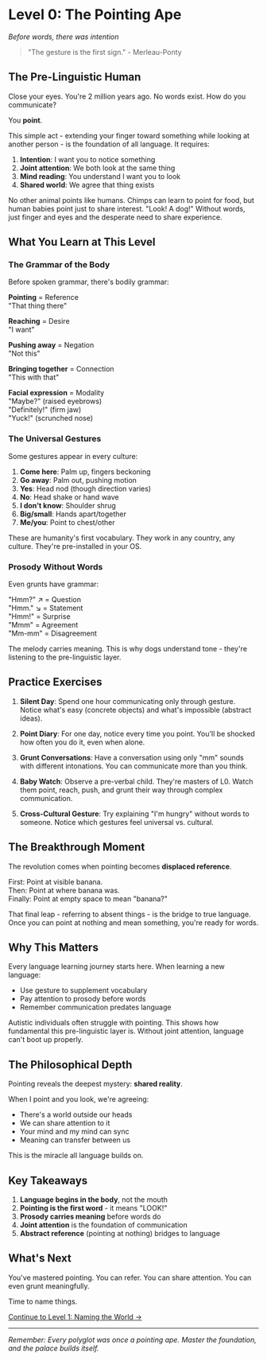 # Level 0: The Pointing Ape
*Before words, there was intention*

> "The gesture is the first sign." - Merleau-Ponty

## The Pre-Linguistic Human

Close your eyes. You're 2 million years ago. No words exist. How do you communicate?

You **point**.

This simple act - extending your finger toward something while looking at another person - is the foundation of all language. It requires:

1. **Intention**: I want you to notice something
2. **Joint attention**: We both look at the same thing  
3. **Mind reading**: You understand I want you to look
4. **Shared world**: We agree that thing exists

No other animal points like humans. Chimps can learn to point for food, but human babies point just to share interest. "Look! A dog!" Without words, just finger and eyes and the desperate need to share experience.

## What You Learn at This Level

### The Grammar of the Body

Before spoken grammar, there's bodily grammar:

**Pointing** = Reference  
"That thing there"

**Reaching** = Desire  
"I want"

**Pushing away** = Negation  
"Not this"

**Bringing together** = Connection  
"This with that"

**Facial expression** = Modality  
"Maybe?" (raised eyebrows)  
"Definitely!" (firm jaw)  
"Yuck!" (scrunched nose)

### The Universal Gestures

Some gestures appear in every culture:

1. **Come here**: Palm up, fingers beckoning
2. **Go away**: Palm out, pushing motion
3. **Yes**: Head nod (though direction varies)
4. **No**: Head shake or hand wave
5. **I don't know**: Shoulder shrug
6. **Big/small**: Hands apart/together
7. **Me/you**: Point to chest/other

These are humanity's first vocabulary. They work in any country, any culture. They're pre-installed in your OS.

### Prosody Without Words

Even grunts have grammar:

"Hmm?" ↗ = Question  
"Hmm." ↘ = Statement  
"Hmm!" = Surprise  
"Mmm" = Agreement  
"Mm-mm" = Disagreement  

The melody carries meaning. This is why dogs understand tone - they're listening to the pre-linguistic layer.

## Practice Exercises

1. **Silent Day**: Spend one hour communicating only through gesture. Notice what's easy (concrete objects) and what's impossible (abstract ideas).

2. **Point Diary**: For one day, notice every time you point. You'll be shocked how often you do it, even when alone.

3. **Grunt Conversations**: Have a conversation using only "mm" sounds with different intonations. You can communicate more than you think.

4. **Baby Watch**: Observe a pre-verbal child. They're masters of L0. Watch them point, reach, push, and grunt their way through complex communication.

5. **Cross-Cultural Gesture**: Try explaining "I'm hungry" without words to someone. Notice which gestures feel universal vs. cultural.

## The Breakthrough Moment

The revolution comes when pointing becomes **displaced reference**. 

First: Point at visible banana.  
Then: Point at where banana was.  
Finally: Point at empty space to mean "banana?"

That final leap - referring to absent things - is the bridge to true language. Once you can point at nothing and mean something, you're ready for words.

## Why This Matters

Every language learning journey starts here. When learning a new language:
- Use gesture to supplement vocabulary
- Pay attention to prosody before words
- Remember communication predates language

Autistic individuals often struggle with pointing. This shows how fundamental this pre-linguistic layer is. Without joint attention, language can't boot up properly.

## The Philosophical Depth

Pointing reveals the deepest mystery: **shared reality**.

When I point and you look, we're agreeing:
- There's a world outside our heads
- We can share attention to it
- Your mind and my mind can sync
- Meaning can transfer between us

This is the miracle all language builds on.

## Key Takeaways

1. **Language begins in the body**, not the mouth
2. **Pointing is the first word** - it means "LOOK!"
3. **Prosody carries meaning** before words do
4. **Joint attention** is the foundation of communication
5. **Abstract reference** (pointing at nothing) bridges to language

## What's Next

You've mastered pointing. You can refer. You can share attention. You can even grunt meaningfully.

Time to name things.

[Continue to Level 1: Naming the World →](L1_Naming_World.md)

---

*Remember: Every polyglot was once a pointing ape. Master the foundation, and the palace builds itself.*